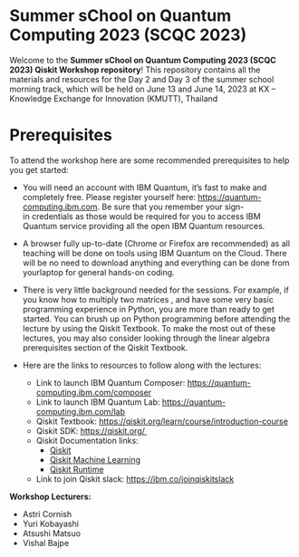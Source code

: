 # Summer sChool on Quantum Computing 2023 (SCQC 2023)

Welcome to the **Summer sChool on Quantum Computing 2023 (SCQC 2023) Qiskit Workshop repository**! This repository contains all the materials and resources for the Day 2 and Day 3 of the summer school morning track, which will be held on June 13 and June 14, 2023 at KX – Knowledge Exchange for Innovation (KMUTT), Thailand

# Prerequisites
To attend the workshop here are some recommended prerequisites to help you get started:

- You will need an account with IBM Quantum, it’s fast to make and completely free. Please register yourself here: https://quantum-computing.ibm.com. Be sure that you remember your sign-in credentials as those would be required for you to access IBM Quantum service providing all the open IBM Quantum resources.
- A browser fully up-to-date (Chrome or Firefox are recommended) as all teaching will be done on tools using IBM Quantum on the Cloud. There will be no need to download anything and everything can be done from yourlaptop for general hands-on coding.
- There is very little background needed for the sessions. For example, if you know how to multiply two matrices , and have some very basic programming experience in Python, you are more than ready to get started. You can brush up on Python programming before attending the lecture by using the Qiskit Textbook. To make the most out of these lectures, you may also consider looking through the linear algebra prerequisites section of the Qiskit Textbook.

- Here are the links to resources to follow along with the lectures:
  - Link to launch IBM Quantum Composer: https://quantum-computing.ibm.com/composer
  - Link to launch IBM Quantum Lab: https://quantum-computing.ibm.com/lab
  - Qiskit Textbook: https://qiskit.org/learn/course/introduction-course
  - Qiskit SDK: https://qiskit.org/ 
  - Qiskit Documentation links: 
    -  [Qiskit](https://qiskit.org/documentation/)
    -  [Qiskit Machine Learning](https://qiskit.org/documentation/machine-learning/)
    -  [Qiskit Runtime](https://quantum-computing.ibm.com/lab/docs/iql/runtime/)
  - Link to join Qiskit slack: https://ibm.co/joinqiskitslack

**Workshop Lecturers:**
- Astri Cornish
- Yuri Kobayashi
- Atsushi Matsuo
- Vishal Bajpe
